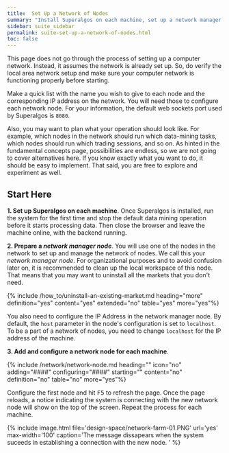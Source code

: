 ```yaml
---
title:  Set Up a Network of Nodes
summary: "Install Superalgos on each machine, set up a network manager node, create and set up a network node for each machine."
sidebar: suite_sidebar
permalink: suite-set-up-a-network-of-nodes.html
toc: false
---
```


This page does not go through the process of setting up a computer network. Instead, it assumes the network is already set up. So, do verify the local area network setup and make sure your computer network is functioning properly before starting. 

Make a quick list with the name you wish to give to each <a data-toggle="tooltip" data-original-title="{{site.data.network.network_node}}">node</a> and the corresponding IP address on the network. You will need those to configure each network node. For your information, the default web sockets port used by Superalgos is ```8080```.

Also, you may want to plan what your operation should look like. For example, which nodes in the network should run which data-mining tasks, which nodes should run which trading sessions, and so on. As hinted in the fundamental concepts page, possibilities are endless, so we are not going to cover alternatives here. If you know exactly what you want to do, it should be easy to implement. That said, you are free to explore and experiment as well.

## Start Here

**1. Set up Superalgos on each machine**. Once Superalgos is installed, run the system for the first time and stop the default <a data-toggle="tooltip" data-original-title="{{site.data.network.data_mining}}">data mining</a> operation before it starts processing data. Then close the browser and leave the machine online, with the backend running.

**2. Prepare a *network manager node***. You will use one of the nodes in the network to set up and manage the <a data-toggle="tooltip" data-original-title="{{site.data.network.network_of_nodes}}">network of nodes</a>. We call this your *network manager node*. For organizational purposes and to avoid confusion later on, it is recommended to clean up the local workspace of this node. That means that you may want to uninstall all the markets that you don't need.

{% include /how_to/uninstall-an-existing-market.md heading="more" definition="yes" content="yes" extended="no" table="yes" more="yes"%}

You also need to configure the IP Address in the network manager node. By default, the ```host``` parameter in the node's configuration is set to ```localhost```. To be a part of a network of nodes, you need to change ```localhost``` for the IP address of the machine.

**3. Add and configure a network node for each machine**.

{% include /network/network-node.md heading="" icon="no" adding="####" configuring="####" starting="" content="no" definition="no" table="no" more="yes"%}

Configure the first node and hit <kbd>F5</kbd> to refresh the page. Once the page reloads, a notice indicating the system is connecting with the new network node will show on the top of the screen. Repeat the process for each machine.

{% include image.html file='design-space/network-farm-01.PNG' url='yes' max-width='100' caption='The message dissapears when the system suceeds in establishing a connection with the new node. ' %}